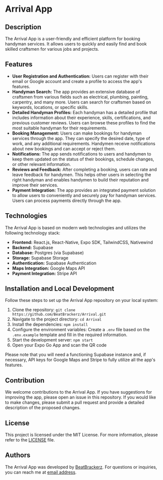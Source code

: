 # Arrival App

## Description

The Arrival App is a user-friendly and efficient platform for booking handyman services. It allows users to quickly and easily find and book skilled craftsmen for various jobs and projects.

## Features

- **User Registration and Authentication:** Users can register with their email or Google account and create a profile to access the app's features.
- **Handyman Search:** The app provides an extensive database of craftsmen from various fields such as electrical, plumbing, painting, carpentry, and many more. Users can search for craftsmen based on keywords, locations, or specific skills.
- **Detailed Handyman Profiles:** Each handyman has a detailed profile that includes information about their experience, skills, certifications, and previous customer reviews. Users can browse these profiles to find the most suitable handyman for their requirements.
- **Booking Management:** Users can make bookings for handyman services through the app. They can specify the desired date, type of work, and any additional requirements. Handymen receive notifications about new bookings and can accept or reject them.
- **Notifications:** The app sends notifications to users and handymen to keep them updated on the status of their bookings, schedule changes, or other relevant information.
- **Reviews and Feedback:** After completing a booking, users can rate and leave feedback for handymen. This helps other users in selecting the right handyman and enables handymen to build their reputation and improve their services.
- **Payment Integration:** The app provides an integrated payment solution to allow users to conveniently and securely pay for handyman services. Users can process payments directly through the app.

## Technologies

The Arrival App is based on modern web technologies and utilizes the following technology stack:

- **Frontend:** React.js, React-Native, Expo SDK, TailwindCSS, Nativewind
- **Backend:** Supabase
- **Database:** Postgres (via Supabase)
- **Storage:** Supabase Storage
- **Authentication:** Supabase Authentication
- **Maps Integration:** Google Maps API
- **Payment Integration:** Stripe API

## Installation and Local Development

Follow these steps to set up the Arrival App repository on your local system:

1. Clone the repository: `git clone https://github.com/BeatBrackerz/Arrival.git`
2. Navigate to the project directory: `cd Arrival`
3. Install the dependencies: `npm install`
4. Configure the environment variables: Create a `.env` file based on the `.env.example` template and fill in the required information.
5. Start the development server: `npm start`
6. Open your Expo Go App and scan the QR code

Please note that you will need a functioning Supabase instance and, if necessary, API keys for Google Maps and Stripe to fully utilize all the app's features.

## Contribution

We welcome contributions to the Arrival App. If you have suggestions for improving the app, please open an issue in this repository. If you would like to make changes, please submit a pull request and provide a detailed description of the proposed changes.

## License

This project is licensed under the MIT License. For more information, please refer to the [LICENSE](https://github.com/BeatBrackerz/Arrival/blob/main/LICENSE) file.

## Authors

The Arrival App was developed by [BeatBrackerz](https://github.com/BeatBrackerz). For questions or inquiries, you can reach me at [email address](mailto:it@beatbrackerz.de).